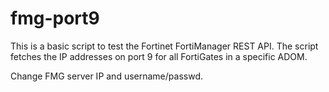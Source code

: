 # fmg-port9

This is a basic script to test the Fortinet FortiManager REST API.
The script fetches the IP addresses on port 9 for all FortiGates in a specific ADOM.

Change FMG server IP and username/passwd.
